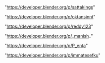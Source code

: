 "https://developer.blender.org/p/sattakings"

"https://developer.blender.org/p/oktansinnt"

"https://developer.blender.org/p/reddy123"

"https://developer.blender.org/p/_manish_"

"https://developer.blender.org/p/P_enta"

"https://developer.blender.org/p/immatesefku"

 
